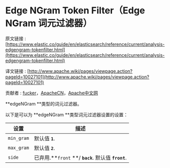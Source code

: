 # Edge NGram Token Filter（Edge NGram 词元过滤器）

原文链接 : [https://www.elastic.co/guide/en/elasticsearch/reference/current/analysis-edgengram-tokenfilter.html](https://www.elastic.co/guide/en/elasticsearch/reference/current/analysis-edgengram-tokenfilter.html)

译文链接 : [http://www.apache.wiki/pages/viewpage.action?pageId=10027101](http://www.apache.wiki/pages/viewpage.action?pageId=10027101)

贡献者 : [fucker](/display/~caizhongjie)，[ApacheCN](/display/~apachecn)，[Apache中文网](/display/~apachechina)

**edgeNGram **类型的词元过滤器。

以下是可以为 **edgeNGram **类型词元过滤器设置的设置：

| 设置 | 描述 |
| --- | --- |
| `min_gram` | 默认值 **`1`**. |
| `max_gram` | 默认值 **`2`**. |
| `side` | 已弃用.**`front` **/ **`back`**. 默认值 **`front`**. |